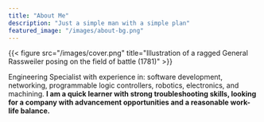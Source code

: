 ```yaml
---
title: "About Me"
description: "Just a simple man with a simple plan"
featured_image: "/images/about-bg.png"
---
```

{{< figure src="/images/cover.png" title="Illustration of a ragged General Rassweiler posing on the field of battle (1781)" >}}

 Engineering Specialist with experience in: software development, networking, programmable logic controllers, robotics, electronics, and machining. **I am a quick learner with strong troubleshooting skills, looking for a company with advancement opportunities and a reasonable work-life balance.** 
